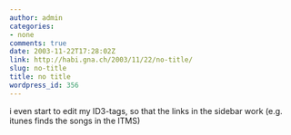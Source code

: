 ```yaml
---
author: admin
categories:
- none
comments: true
date: 2003-11-22T17:28:02Z
link: http://habi.gna.ch/2003/11/22/no-title/
slug: no-title
title: no title
wordpress_id: 356
---
```


i even start to edit my ID3-tags, so that the links in the sidebar work (e.g. itunes finds the songs in the ITMS)
